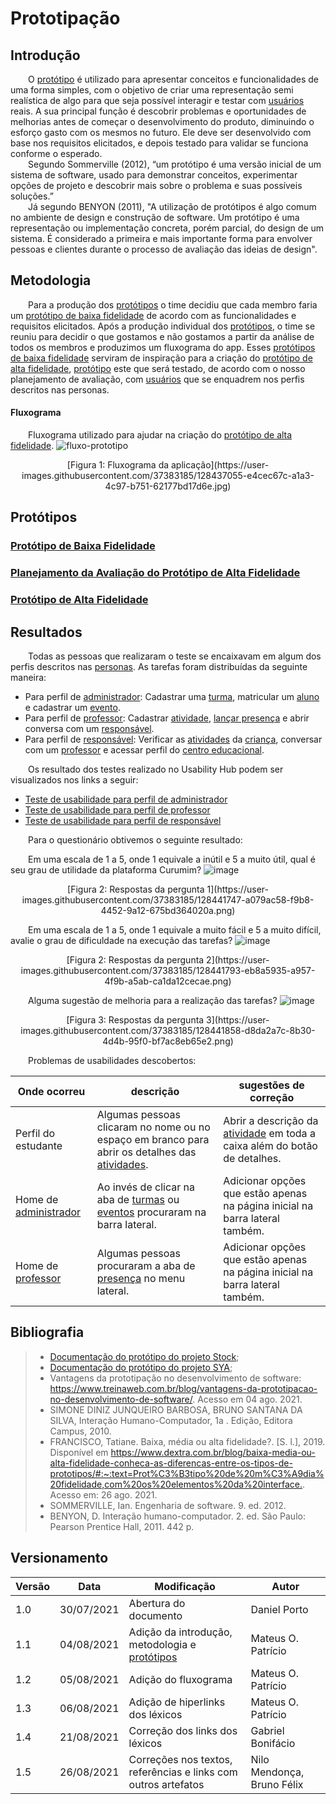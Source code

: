 # Prototipação

## Introdução

&emsp;&emsp;O [protótipo](../../requisitos/modelagem/lexicos/#lexico-prototipo) é utilizado para apresentar conceitos e funcionalidades de uma forma simples, com o objetivo de criar uma representação semi realística de algo para que seja possível interagir e testar com [usuários](../../requisitos/modelagem/lexicos/#lexico-usuario) reais. A sua principal função é descobrir problemas e oportunidades de melhorias antes de começar o desenvolvimento do produto, diminuindo o esforço gasto com os mesmos no futuro. Ele deve ser desenvolvido com base nos requisitos elicitados, e depois testado para validar se funciona conforme o esperado.<br>
&emsp;&emsp;Segundo Sommerville (2012), “um protótipo é uma versão inicial de um sistema de software, usado para demonstrar conceitos, experimentar opções de projeto e descobrir mais sobre o problema e suas possíveis soluções.”<br>
&emsp;&emsp;Já segundo BENYON (2011), "A utilização de protótipos é algo comum no ambiente de design e construção de software. Um protótipo é uma representação ou implementação concreta, porém parcial, do design de um sistema. É considerado a primeira e mais importante forma para envolver pessoas e clientes durante o processo de avaliação das ideias de design".

## Metodologia

&emsp;&emsp;Para a produção dos [protótipos](../../requisitos/modelagem/lexicos/#lexico-prototipo) o time decidiu que cada membro faria um [protótipo de baixa fidelidade](../../requisitos/modelagem/lexicos/#lexico-prototipo-de-baixa-fidelidade) de acordo com as funcionalidades e requisitos elicitados. Após a produção individual dos [protótipos](../../requisitos/modelagem/lexicos/#lexico-prototipo), o time se reuniu para decidir o que gostamos e não gostamos a partir da análise de todos os membros e produzimos um fluxograma do app. Esses [protótipos de baixa fidelidade](../../requisitos/modelagem/lexicos/#lexico-prototipo-de-baixa-fidelidade) serviram de inspiração para a criação do [protótipo de alta fidelidade](../../requisitos/modelagem/lexicos/#lexico-prototipo-de-alta-fidelidade), [protótipo](../../requisitos/modelagem/lexicos/#lexico-prototipo) este que será testado, de acordo com o nosso planejamento de avaliação, com [usuários](../../requisitos/modelagem/lexicos/#lexico-usuario) que se enquadrem nos perfis descritos nas personas.

#### Fluxograma
&emsp;&emsp;Fluxograma utilizado para ajudar na criação do [protótipo de alta fidelidade](../../requisitos/modelagem/lexicos/#lexico-prototipo-de-alta-fidelidade).
![fluxo-prototipo](https://user-images.githubusercontent.com/37383185/128437055-e4cec67c-a1a3-4c97-b751-62177bd17d6e.jpg)
<center>[Figura 1: Fluxograma da aplicação](https://user-images.githubusercontent.com/37383185/128437055-e4cec67c-a1a3-4c97-b751-62177bd17d6e.jpg)</center>


## Protótipos

### [Protótipo de Baixa Fidelidade](prototipo-baixa.md)

### [Planejamento da Avaliação do Protótipo de Alta Fidelidade](plan-test.md)

### [Protótipo de Alta Fidelidade](prototipo-alta.md)

## Resultados

&emsp;&emsp;Todas as pessoas que realizaram o teste se encaixavam em algum dos perfis descritos nas [personas](../requisitos/elicitacao/personas.md). As tarefas foram distribuídas da seguinte maneira:
- Para perfil de [administrador](../../requisitos/modelagem/lexicos/#lexico-administrador): Cadastrar uma [turma](../../requisitos/modelagem/lexicos/#lexico-turma), matricular um [aluno](../../requisitos/modelagem/lexicos/#lexico-aluno) e cadastrar um [evento](../../requisitos/modelagem/lexicos/#lexico-evento).
- Para perfil de [professor](../../requisitos/modelagem/lexicos/#lexico-professor): Cadastrar [atividade](../../requisitos/modelagem/lexicos/#lexico-atividade), [lançar presença](../../requisitos/modelagem/lexicos/#lexico-lancar-presenca) e abrir conversa com um [responsável](../../requisitos/modelagem/lexicos/#lexico-responsavel).
- Para perfil de [responsável](../../requisitos/modelagem/lexicos/#lexico-responsavel): Verificar as [atividades](../../requisitos/modelagem/lexicos/#lexico-atividade) da [criança](../../requisitos/modelagem/lexicos/#lexico-crianca), conversar com um [professor](../../requisitos/modelagem/lexicos/#lexico-professor) e acessar perfil do [centro educacional](../../requisitos/modelagem/lexicos/#lexico-centro-educacional).

&emsp;&emsp;Os resultado dos testes realizado no Usability Hub podem ser visualizados nos links a seguir:

- [Teste de usabilidade para perfil de administrador](https://app.usabilityhub.com/tests/9e02d61df442/results/e34c2ef6a0d6)
- [Teste de usabilidade para perfil de professor](https://app.usabilityhub.com/tests/90861625b53d/results/9e48eefddc3b)
- [Teste de usabilidade para perfil de responsável](https://app.usabilityhub.com/tests/28d7731ec8c2/results/d6372662f41c)

&emsp;&emsp;Para o questionário obtivemos o seguinte resultado:

&emsp;&emsp;Em uma escala de 1 a 5, onde 1 equivale a inútil e 5 a muito útil, qual é seu grau de utilidade da plataforma Curumim?
![image](https://user-images.githubusercontent.com/37383185/128441747-a079ac58-f9b8-4452-9a12-675bd364020a.png)
<center>[Figura 2: Respostas da pergunta 1](https://user-images.githubusercontent.com/37383185/128441747-a079ac58-f9b8-4452-9a12-675bd364020a.png)</center>

&emsp;&emsp;Em uma escala de 1 a 5, onde 1 equivale a muito fácil e 5 a muito difícil, avalie o grau de dificuldade na execução das tarefas?
![image](https://user-images.githubusercontent.com/37383185/128441793-eb8a5935-a957-4f9b-a5ab-ca1da12cecae.png)
<center>[Figura 2: Respostas da pergunta 2](https://user-images.githubusercontent.com/37383185/128441793-eb8a5935-a957-4f9b-a5ab-ca1da12cecae.png)</center>

&emsp;&emsp;Alguma sugestão de melhoria para a realização das tarefas?
![image](https://user-images.githubusercontent.com/37383185/128441858-d8da2a7c-8b30-4d4b-95f0-bf7ac8eb65e2.png)
<center>[Figura 3: Respostas da pergunta 3](https://user-images.githubusercontent.com/37383185/128441858-d8da2a7c-8b30-4d4b-95f0-bf7ac8eb65e2.png)</center>

&emsp;&emsp;Problemas de usabilidades descobertos:

| Onde ocorreu | descrição | sugestões de correção |
|--------------|-----------|-----------------------|
| Perfil do estudante | Algumas pessoas clicaram no nome ou no espaço em branco para abrir os detalhes das [atividades](../../requisitos/modelagem/lexicos/#lexico-atividade). | Abrir a descrição da [atividade](../../requisitos/modelagem/lexicos/#lexico-atividade) em toda a caixa além do botão de detalhes.|
| Home de [administrador](../../requisitos/modelagem/lexicos/#lexico-administrador) | Ao invés de clicar na aba de [turmas](../../requisitos/modelagem/lexicos/#lexico-turma) ou [eventos](../../requisitos/modelagem/lexicos/#lexico-evento) procuraram na barra lateral. | Adicionar opções que estão apenas na página inicial na barra lateral também.|
| Home de [professor](../../requisitos/modelagem/lexicos/#lexico-professor) | Algumas pessoas procuraram a aba de [presença](../../requisitos/modelagem/lexicos/#lexico-presenca) no menu lateral. | Adicionar opções que estão apenas na página inicial na barra lateral também.

## Bibliografia

> - [Documentação do protótipo do projeto Stock](https://unbarqdsw.github.io/2020.1_G12_Stock/#/Product/Prototipos);
> - [Documentação do protótipo do projeto SYA](https://unbarqdsw.github.io/2020.1_G11_SYA/#/prototipos/prototipo_alta);
> - Vantagens da prototipação no desenvolvimento de software: <https://www.treinaweb.com.br/blog/vantagens-da-prototipacao-no-desenvolvimento-de-software/>. Acesso em 04 ago. 2021.
> - SIMONE DINIZ JUNQUEIRO BARBOSA, BRUNO SANTANA DA SILVA, Interação Humano-Computador, 1a . Edição, Editora Campus, 2010.
> - FRANCISCO, Tatiane. Baixa, média ou alta fidelidade?. [S. l.], 2019. Disponível em <https://www.dextra.com.br/blog/baixa-media-ou-alta-fidelidade-conheca-as-diferencas-entre-os-tipos-de-prototipos/#:~:text=Prot%C3%B3tipo%20de%20m%C3%A9dia%20fidelidade,com%20os%20elementos%20da%20interface.>. Acesso em: 26 ago. 2021.
> - SOMMERVILLE, Ian. Engenharia de software. 9. ed. 2012.
> - BENYON, D. Interação humano-computador. 2. ed. São Paulo: Pearson Prentice Hall, 2011. 442 p.

## Versionamento
| Versão | Data | Modificação | Autor |
|--|--|--|--|
|1.0|30/07/2021| Abertura do documento | Daniel Porto |
|1.1|04/08/2021| Adição da introdução, metodologia e [protótipos](../../requisitos/modelagem/lexicos/#lexico-prototipo) | Mateus O. Patrício |
|1.2|05/08/2021| Adição do fluxograma | Mateus O. Patrício |
|1.3|06/08/2021| Adição de hiperlinks dos léxicos | Mateus O. Patrício |
|1.4|21/08/2021| Correção dos links dos léxicos | Gabriel Bonifácio |
| 1.5 | 26/08/2021 | Correções nos textos, referências e links com outros artefatos | Nilo Mendonça, Bruno Félix |
